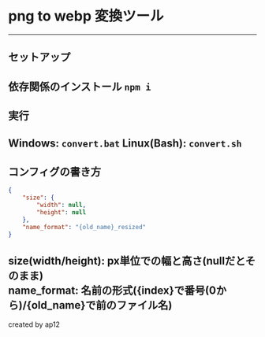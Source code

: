 # png to webp 変換ツール
---
## セットアップ
依存関係のインストール
```npm i```
---
## 実行
Windows: `convert.bat`
Linux(Bash): `convert.sh`
---
## コンフィグの書き方
```json
{
    "size": {
        "width": null,
        "height": null
    },
    "name_format": "{old_name}_resized"
}
```
size(width/height): px単位での幅と高さ(nullだとそのまま)<br>
name_format: 名前の形式({index}で番号(0から)/{old_name}で前のファイル名)
---
created by ap12